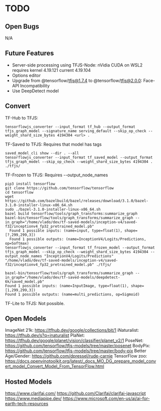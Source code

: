 # TODO

## Open Bugs

N/A

## Future Features

- Server-side processing using TFJS-Node: nVidia CUDA on WSL2 requires kernel 4.19.121 current 4.19.104
- Options editor
- Upgrade from @tensorflow/tfjs@1.7.4 to @tensorflow/tfjs@2.0.0: Face-API Incompatibility
- Use DeepDetect model

## Convert

TF-Hub to TFJS:

    tensorflowjs_converter --input_format tf_hub --output_format tfjs_graph_model --signature_name serving_default --skip_op_check --weight_shard_size_bytes 4194304 <url> .

TF-Saved to TFJS:
Requires that model has tags

    saved_model_cli show --dir . --all
    tensorflowjs_converter --input_format tf_saved_model --output_format tfjs_graph_model --skip_op_check --weight_shard_size_bytes 4194304 . ./tfjs/

TF-Frozen to TFJS:
Requires --output_node_names

    pip3 install tensorflow
    git clone https://github.com/tensorflow/tensorflow
    cd tensorflow
    wget https://github.com/bazelbuild/bazel/releases/download/3.1.0/bazel-3.1.0-installer-linux-x86_64.sh
    sudo ./bazel-3.1.0-installer-linux-x86_64.sh
    bazel build tensorflow/tools/graph_transforms:summarize_graph
    bazel-bin/tensorflow/tools/graph_transforms/summarize_graph --in_graph="/home/vlado/dev/tf-saved-models/inception-v4/saved-f32/inceptionv4_fp32_pretrained_model.pb"
      Found 1 possible inputs: (name=input, type=float(1), shape=[?,299,299,3])
      Found 1 possible outputs: (name=InceptionV4/Logits/Predictions, op=Softmax)
    tensorflowjs_converter --input_format tf_frozen_model --output_format tfjs_graph_model --skip_op_check --weight_shard_size_bytes 4194304 --output_node_names "InceptionV4/Logits/Predictions" "/home/vlado/dev/tf-saved-models/inception-v4/saved-f32/inceptionv4_fp32_pretrained_model.pb" ./tfjs/

    bazel-bin/tensorflow/tools/graph_transforms/summarize_graph --in_graph="/home/vlado/dev/tf-saved-models/deepdetect-6k/saved_model.pb"
    Found 1 possible inputs: (name=InputImage, type=float(1), shape=[1,299,299,3])
    Found 1 possible outputs: (name=multi_predictions, op=Sigmoid)

TF-Lite to TFJS:
Not possible.

## Open Models

ImageNet 21k: <https://tfhub.dev/google/collections/bit/1>
iNaturalist: <https://tfhub.dev/s?q=inaturalist>
PlaNet: <https://tfhub.dev/google/planet/vision/classifier/planet_v2/1>
PoseNet: <https://github.com/tensorflow/tfjs-models/tree/master/posenet>
BodyPix: <https://github.com/tensorflow/tfjs-models/tree/master/body-pix>
Better Age/Gender: <https://github.com/dpressel/rude-carnie>
TensorFlow zoo: <https://docs.openvinotoolkit.org/latest/_docs_MO_DG_prepare_model_convert_model_Convert_Model_From_TensorFlow.html>

## Hosted Models

<https://www.clarifai.com/> <https://github.com/Clarifai/clarifai-javascript>
<https://www.mediapipe.dev/>
<https://www.microsoft.com/en-us/ai/ai-for-earth-tech-resources>
